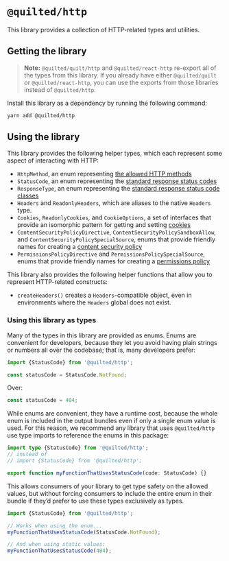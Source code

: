 # `@quilted/http`

This library provides a collection of HTTP-related types and utilities.

## Getting the library

> **Note:** `@quilted/quilt/http` and `@quilted/react-http` re-export all of the types from this library. If you already have either `@quilted/quilt` or `@quilted/react-http`, you can use the exports from those libraries instead of `@quilted/http`.

Install this library as a dependency by running the following command:

```zsh
yarn add @quilted/http
```

## Using the library

This library provides the following helper types, which each represent some aspect of interacting with HTTP:

- `HttpMethod`, an enum representing [the allowed HTTP methods](https://developer.mozilla.org/en-US/docs/Web/HTTP/Methods)
- `StatusCode`, an enum representing the [standard response status codes](https://developer.mozilla.org/en-US/docs/Web/HTTP/Status)
- `ResponseType`, an enum representing the [standard response status code classes](https://developer.mozilla.org/en-US/docs/Web/HTTP/Status)
- `Headers` and `ReadonlyHeaders`, which are aliases to the native `Headers` type.
- `Cookies`, `ReadonlyCookies`, and `CookieOptions`, a set of interfaces that provide an isomorphic pattern for getting and setting [cookies](https://developer.mozilla.org/en-US/docs/Web/HTTP/Cookies)
- `ContentSecurityPolicyDirective`, `ContentSecurityPolicySandboxAllow`, and `ContentSecurityPolicySpecialSource`, enums that provide friendly names for creating a [content security policy](https://developer.mozilla.org/en-US/docs/Web/HTTP/CSP)
- `PermissionsPolicyDirective` and `PermissionsPolicySpecialSource`, enums that provide friendly names for creating a [permissions policy](https://developer.mozilla.org/en-US/docs/Web/HTTP/Headers/Feature-Policy)

This library also provides the following helper functions that allow you to represent HTTP-related constructs:

- `createHeaders()` creates a `Headers`-compatible object, even in environments where the `Headers` global does not exist.

### Using this library as types

Many of the types in this library are provided as enums. Enums are convenient for developers, because they let you avoid having plain strings or numbers all over the codebase; that is, many developers prefer:

```ts
import {StatusCode} from '@quilted/http';

const statusCode = StatusCode.NotFound;
```

Over:

```ts
const statusCode = 404;
```

While enums are convenient, they have a runtime cost, because the whole enum is included in the output bundles even if only a single enum value is used. For this reason, we recommend any library that uses `@quilted/http` use type imports to reference the enums in this package:

```ts
import type {StatusCode} from '@quilted/http';
// instead of
// import {StatusCode} from '@quilted/http';

export function myFunctionThatUsesStatusCode(code: StatusCode) {}
```

This allows consumers of your library to get type safety on the allowed values, but without forcing consumers to include the entire enum in their bundle if they’d prefer to use these types exclusively as types.

```ts
import {StatusCode} from '@quilted/http';

// Works when using the enum...
myFunctionThatUsesStatusCode(StatusCode.NotFound);

// And when using static values:
myFunctionThatUsesStatusCode(404);
```
